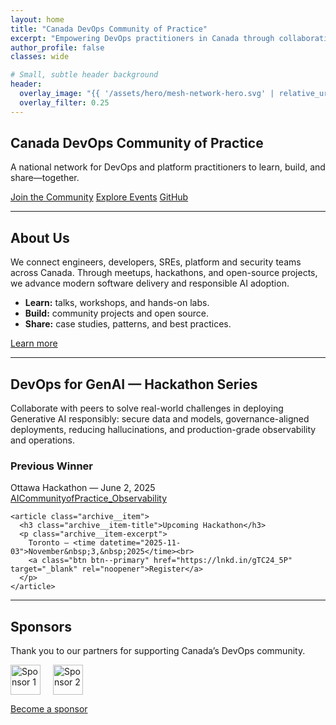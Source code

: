 ```yaml
---
layout: home
title: "Canada DevOps Community of Practice"
excerpt: "Empowering DevOps practitioners in Canada through collaboration and innovation."
author_profile: false
classes: wide

# Small, subtle header background
header:
  overlay_image: "{{ '/assets/hero/mesh-network-hero.svg' | relative_url }}"
  overlay_filter: 0.25
---
```


<!-- Intro / value prop -->
<section class="hero" aria-labelledby="intro-heading">
  <h1 id="intro-heading">Canada DevOps Community of Practice</h1>
  <p class="page__lead">
    A national network for DevOps and platform practitioners to learn, build, and share—together.
  </p>

  <p>
    <a class="btn btn--primary" href="{{ site.baseurl }}/join/">Join the Community</a>
    <a class="btn" href="{{ site.baseurl }}/events/">Explore Events</a>
    <a class="btn" href="https://github.com/CanadaDevOpsCommunity2025" target="_blank" rel="noopener">GitHub</a>
  </p>
</section>

<hr>

<!-- About -->
<section aria-labelledby="about-heading" class="mm-block">
  <h2 id="about-heading">About Us</h2>
  <p>
    We connect engineers, developers, SREs, platform and security teams across Canada. Through meetups,
    hackathons, and open-source projects, we advance modern software delivery and responsible AI adoption.
  </p>
  <ul>
    <li><strong>Learn:</strong> talks, workshops, and hands-on labs.</li>
    <li><strong>Build:</strong> community projects and open source.</li>
    <li><strong>Share:</strong> case studies, patterns, and best practices.</li>
  </ul>
  <p><a class="btn" href="{{ site.baseurl }}/about/">Learn more</a></p>
</section>

<hr>

<!-- Hackathon series -->
<section aria-labelledby="hackathon-heading" class="mm-block">
  <h2 id="hackathon-heading">DevOps for GenAI — Hackathon Series</h2>
  <p>
    Collaborate with peers to solve real-world challenges in deploying Generative AI responsibly:
    secure data and models, governance-aligned deployments, reducing hallucinations, and
    production-grade observability and operations.
  </p>

  <div class="feature__wrapper">
    <article class="archive__item">
      <h3 class="archive__item-title">Previous Winner</h3>
      <p class="archive__item-excerpt">
        Ottawa Hackathon — <time datetime="2025-06-02">June&nbsp;2,&nbsp;2025</time><br>
        <a href="https://github.com/CanadaDevOpsCommunity2025/AICommunityofPractice_Observability">
          AICommunityofPractice_Observability
        </a>
      </p>
    </article>

    <article class="archive__item">
      <h3 class="archive__item-title">Upcoming Hackathon</h3>
      <p class="archive__item-excerpt">
        Toronto — <time datetime="2025-11-03">November&nbsp;3,&nbsp;2025</time><br>
        <a class="btn btn--primary" href="https://lnkd.in/gTC24_5P" target="_blank" rel="noopener">Register</a>
      </p>
    </article>
  </div>
</section>

<hr>

<!-- Sponsors -->
<section aria-labelledby="sponsors-heading" class="mm-block">
  <h2 id="sponsors-heading">Sponsors</h2>
  <p>Thank you to our partners for supporting Canada’s DevOps community.</p>
  <div class="logo-row" role="list" aria-label="Sponsor logos" style="display:flex;flex-wrap:wrap;gap:20px;align-items:center;">
    <img role="listitem" src="{{ site.baseurl }}/assets/sponsor1.png" alt="Sponsor 1" style="height:48px;">
    <img role="listitem" src="{{ site.baseurl }}/assets/sponsor2.png" alt="Sponsor 2" style="height:48px;">
  </div>
  <p><a class="btn" href="{{ site.baseurl }}/sponsors/">Become a sponsor</a></p>
</section>
